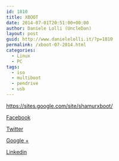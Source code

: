 ```yaml
---
id: 1810
title: XBOOT
date: 2014-07-01T20:51:00+00:00
author: Daniele Lolli (UncleDan)
layout: post
guid: http://www.danielelolli.it/?p=1810
permalink: /xboot-07-2014.html
categories:
  - Linux
  - PC
tags:
  - iso
  - multiboot
  - pendrive
  - usb
---
```

<https://sites.google.com/site/shamurxboot/>

<div class="container_share">
  <a href="http://www.facebook.com/sharer.php?u=http://www.danielelolli.it/xboot-07-2014.html&t=XBOOT" target="_blank" class="button_purab_share facebook"><span><i class="icon-facebook"></i></span>
  
  <p>
    Facebook
  </p></a> 
  
  <a href="http://twitter.com/share?url=http://www.danielelolli.it/xboot-07-2014.html&text=XBOOT" target="_blank" class="button_purab_share twitter"><span><i class="icon-twitter"></i></span>
  
  <p>
    Twitter
  </p></a> 
  
  <a href="https://plus.google.com/share?url=http://www.danielelolli.it/xboot-07-2014.html" target="_blank" class="button_purab_share google-plus"><span><i class="icon-google-plus"></i></span>
  
  <p>
    Google +
  </p></a> 
  
  <a href="http://www.linkedin.com/shareArticle?mini=true&url=http://www.danielelolli.it/xboot-07-2014.html&title=XBOOT" target="_blank" class="button_purab_share linkedin"><span><i class="icon-linkedin"></i></span>
  
  <p>
    Linkedin
  </p></a>
</div>